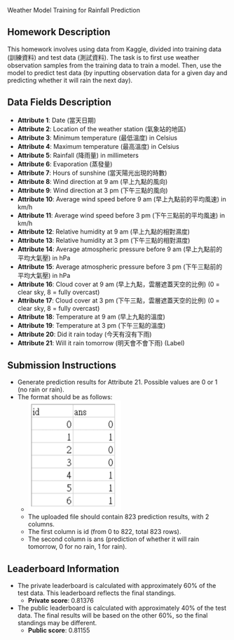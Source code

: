 Weather Model Training for Rainfall Prediction

## Homework Description
This homework involves using data from Kaggle, divided into training data (訓練資料) and test data (測試資料). The task is to first use weather observation samples from the training data to train a model. Then, use the model to predict test data (by inputting observation data for a given day and predicting whether it will rain the next day).

## Data Fields Description
- **Attribute 1**: Date (當天日期)
- **Attribute 2**: Location of the weather station (氣象站的地區)
- **Attribute 3**: Minimum temperature (最低溫度) in Celsius
- **Attribute 4**: Maximum temperature (最高溫度) in Celsius
- **Attribute 5**: Rainfall (降雨量) in millimeters
- **Attribute 6**: Evaporation (蒸發量)
- **Attribute 7**: Hours of sunshine (當天陽光出現的時數)
- **Attribute 8**: Wind direction at 9 am (早上九點的風向)
- **Attribute 9**: Wind direction at 3 pm (下午三點的風向)
- **Attribute 10**: Average wind speed before 9 am (早上九點前的平均風速) in km/h
- **Attribute 11**: Average wind speed before 3 pm (下午三點前的平均風速) in km/h
- **Attribute 12**: Relative humidity at 9 am (早上九點的相對濕度)
- **Attribute 13**: Relative humidity at 3 pm (下午三點的相對濕度)
- **Attribute 14**: Average atmospheric pressure before 9 am (早上九點前的平均大氣壓) in hPa
- **Attribute 15**: Average atmospheric pressure before 3 pm (下午三點前的平均大氣壓) in hPa
- **Attribute 16**: Cloud cover at 9 am (早上九點，雲層遮蓋天空的比例) (0 = clear sky, 8 = fully overcast)
- **Attribute 17**: Cloud cover at 3 pm (下午三點，雲層遮蓋天空的比例) (0 = clear sky, 8 = fully overcast)
- **Attribute 18**: Temperature at 9 am (早上九點的溫度)
- **Attribute 19**: Temperature at 3 pm (下午三點的溫度)
- **Attribute 20**: Did it rain today (今天有沒有下雨)
- **Attribute 21**: Will it rain tomorrow (明天會不會下雨) (Label)

## Submission Instructions
- Generate prediction results for Attribute 21. Possible values are 0 or 1 (no rain or rain).
- The format should be as follows:
    - ![alt text](image.png)
    - The uploaded file should contain 823 prediction results, with 2 columns.
    - The first column is id (from 0 to 822, total 823 rows).
    - The second column is ans (prediction of whether it will rain tomorrow, 0 for no rain, 1 for rain).

## Leaderboard Information
- The private leaderboard is calculated with approximately 60% of the test data. This leaderboard reflects the final standings.
  - **Private score**: 0.81376
- The public leaderboard is calculated with approximately 40% of the test data. The final results will be based on the other 60%, so the final standings may be different.
  - **Public score**: 0.81155
